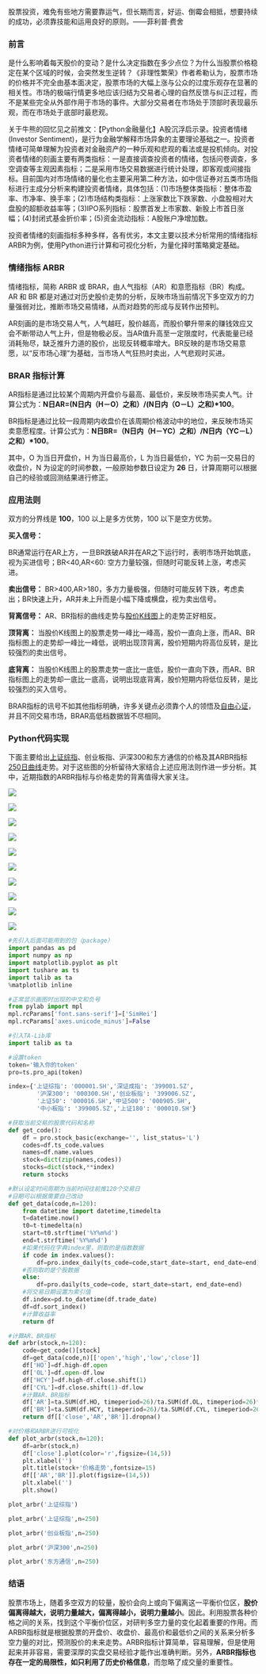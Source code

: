 股票投资，难免有些地方需要靠运气，但长期而言，好运、倒霉会相抵，想要持续的成功，必须靠技能和运用良好的原则。——菲利普·费舍

### 前言
是什么影响着每天股价的变动？是什么决定指数在多少点位？为什么当股票价格稳定在某个区域的时候，会突然发生逆转？《非理性繁荣》作者希勒认为，股票市场的价格并不完全由基本面决定，股票市场的大幅上涨与公众的过度乐观存在显著的相关性。市场的极端行情更多地应该归结为交易者心理的自然反馈与纠正过程，而不是某些完全从外部作用于市场的事件。大部分交易者在市场处于顶部时表现最乐观，而在市场处于底部时最悲观。

关于牛熊的回忆见之前推文：【Python金融量化】A股沉浮启示录。投资者情绪(Investor Sentiment)，是行为金融学解释市场异象的主要理论基础之一。投资者情绪可简单理解为投资者对金融资产的一种乐观和悲观的看法或是投机倾向。对投资者情绪的刻画主要有两类指标：一是直接调查投资者的情绪，包括问卷调查，多空调查等主观因素指标；二是采用市场交易数据进行统计处理，即客观或间接指标。目前国内对市场情绪的量化也主要采用第二种方法，如中信证券对五类市场指标进行主成分分析来构建投资者情绪，具体包括：(1)市场整体类指标：整体市盈率、市净率、换手率；(2)市场结构类指标：上涨家数比下跌家数、小盘股相对大盘股的超额收益率等；(3)IPO系列指标：股票首发上市家数、新股上市首日涨幅；(4)封闭式基金折价率；(5)资金流动指标：A股账户净增加数。

投资者情绪的刻画指标多种多样，各有优劣，本文主要以技术分析常用的情绪指标ARBR为例，使用Python进行计算和可视化分析，为量化择时策略奠定基础。

### 情绪指标 ARBR
情绪指标，简称 ARBR 或 BRAR，由人气指标（AR）和意愿指标（BR）构成。 AR 和 BR 都是对通过对历史股价走势的分析，反映市场当前情况下多空双方的力量强弱对比，推断市场交易情绪，从而对趋势的形成与反转作出预判。

AR刻画的是市场交易人气，人气越旺，股价越高，而股价攀升带来的赚钱效应又会不断带动人气上升，但是物极必反。当AR值升高至一定限度时，代表能量已经消耗殆尽，缺乏推升力道的股价，出现反转概率增大。BR反映的是市场交易意愿，以“反市场心理”为基础，当市场人气狂热时卖出，人气悲观时买进。

### BRAR 指标计算

AR指标是通过比较某个周期内开盘价与最高、最低价，来反映市场买卖人气。计算公式为：**N日AR=(N日内（H－O）之和）/(N日内（O－L）之和)\*100**。

BR指标是通过比较一段周期内收盘价在该周期价格波动中的地位，来反映市场买卖意愿程度。计算公式为：**N日BR=（N日内（H－YC）之和）/N日内（YC－L）之和）\*100**。

其中，O 为当日开盘价，H 为当日最高价，L 为当日最低价，YC 为前一交易日的收盘价，N 为设定的时间参数，一般原始参数日设定为 **26** 日，计算周期可以根据自己的经验或回测结果进行修正。

### 应用法则

双方的分界线是 **100**，100 以上是多方优势，100 以下是空方优势。

**买入信号：**

BR通常运行在AR上方，一旦BR跌破AR并在AR之下运行时，表明市场开始筑底，视为买进信号；BR<40,AR<60: 空方力量较强，但随时可能反转上涨，考虑买进。

**卖出信号：**
BR>400,AR>180，多方力量极强，但随时可能反转下跌，考虑卖出；BR快速上升，AR并未上升而是小幅下降或横盘，视为卖出信号。

**背离信号：**
AR、BR指标的曲线走势与[股价K线图](https://www.zhihu.com/search?q=股价K线图&search_source=Entity&hybrid_search_source=Entity&hybrid_search_extra={"sourceType"%3A"article"%2C"sourceId"%3A61488013})上的走势正好相反。

**顶背离：**
当股价K线图上的股票走势一峰比一峰高，股价一直向上涨，而AR、BR指标图上的走势却一峰比一峰低，说明出现顶背离，股价短期内将高位反转，是比较强烈的卖出信号。

**底背离：**
当股价K线图上的股票走势一底比一底低，股价一直向下跌，而AR、BR指标图上的走势却一底比一底高，说明出现底背离，股价短期内将低位反转，是比较强烈的买入信号。

BRAR指标的讯号不如其他指标明确，许多关键点必须靠个人的领悟及[自由心证](https://www.zhihu.com/search?q=自由心证&search_source=Entity&hybrid_search_source=Entity&hybrid_search_extra={"sourceType"%3A"article"%2C"sourceId"%3A61488013})，并且不同交易市场，BRAR高低档数据皆不尽相同。

### Python代码实现

下面主要给出[上证综指](https://www.zhihu.com/search?q=上证综指&search_source=Entity&hybrid_search_source=Entity&hybrid_search_extra={"sourceType"%3A"article"%2C"sourceId"%3A61488013})、创业板指、沪深300和东方通信的价格及其ARBR指标[250日曲线](https://www.zhihu.com/search?q=250日曲线&search_source=Entity&hybrid_search_source=Entity&hybrid_search_extra={"sourceType"%3A"article"%2C"sourceId"%3A61488013})走势。对于这些图的分析留待大家结合上述应用法则作进一步分析。其中，近期指数的ARBR指标与价格走势的背离值得大家关注。

![](images/1.png)

![](images/2.png)

![](images/3.png)

![](images/4.png)

![](images/5.png)

![](images/6.png)

![](images/7.png)

![](images/8.png)

![](images/9.png)

![](images/10.png)

```python
#先引入后面可能用到的包（package）
import pandas as pd  
import numpy as np
import matplotlib.pyplot as plt
import tushare as ts
import talib as ta
%matplotlib inline   

#正常显示画图时出现的中文和负号
from pylab import mpl
mpl.rcParams['font.sans-serif']=['SimHei']
mpl.rcParams['axes.unicode_minus']=False

#引入TA-Lib库
import talib as ta

#设置token
token='输入你的token'
pro=ts.pro_api(token)

index={'上证综指': '000001.SH','深证成指': '399001.SZ',
        '沪深300': '000300.SH','创业板指': '399006.SZ',
        '上证50': '000016.SH','中证500': '000905.SH',
        '中小板指': '399005.SZ','上证180': '000010.SH'}

#获取当前交易的股票代码和名称
def get_code():
    df = pro.stock_basic(exchange='', list_status='L')
    codes=df.ts_code.values
    names=df.name.values
    stock=dict(zip(names,codes))
    stocks=dict(stock,**index)
    return stocks

#默认设定时间周期为当前时间往前推120个交易日
#日期可以根据需要自己改动
def get_data(code,n=120):
    from datetime import datetime,timedelta
    t=datetime.now()
    t0=t-timedelta(n)
    start=t0.strftime('%Y%m%d')
    end=t.strftime('%Y%m%d')
    #如果代码在字典index里，则取的是指数数据
    if code in index.values():
        df=pro.index_daily(ts_code=code,start_date=start, end_date=end)
    #否则取的是个股数据
    else:
        df=pro.daily(ts_code=code, start_date=start, end_date=end)
    #将交易日期设置为索引值
    df.index=pd.to_datetime(df.trade_date)
    df=df.sort_index()
    #计算收益率
    return df

#计算AR、BR指标
def arbr(stock,n=120):
    code=get_code()[stock]
    df=get_data(code,n)[['open','high','low','close']]
    df['HO']=df.high-df.open
    df['OL']=df.open-df.low
    df['HCY']=df.high-df.close.shift(1)
    df['CYL']=df.close.shift(1)-df.low
    #计算AR、BR指标
    df['AR']=ta.SUM(df.HO, timeperiod=26)/ta.SUM(df.OL, timeperiod=26)*100
    df['BR']=ta.SUM(df.HCY, timeperiod=26)/ta.SUM(df.CYL, timeperiod=26)*100
    return df[['close','AR','BR']].dropna()

#对价格和ARBR进行可视化
def plot_arbr(stock,n=120): 
    df=arbr(stock,n)
    df['close'].plot(color='r',figsize=(14,5))
    plt.xlabel('')
    plt.title(stock+'价格走势',fontsize=15)
    df[['AR','BR']].plot(figsize=(14,5))
    plt.xlabel('')
    plt.show()

plot_arbr('上证综指')

plot_arbr('上证综指',n=250)

plot_arbr('创业板指',n=250)

plot_arbr('沪深300',n=250)

plot_arbr('东方通信',n=250)
```

### 结语

股票市场上，随着多空双方的较量，股价会向上或向下偏离这一平衡价位区，**股价偏离得越大，说明力量越大，偏离得越小，说明力量越小**。因此。利用股票各种价格之间的关系，找到这个平衡价位区，对研判多空力量的变化起着重要的作用。而ARBR指标就是根据股票的开盘价、收盘价、最高价和最低价之间的关系来分析多空力量的对比，预测股价的未来走势。ARBR指标计算简单，容易理解，但是使用起来并非容易，需要深厚的实盘交易经验才能作出准确判断。另外，**ARBR指标也存在一定的局限性，如只利用了历史价格信息**，而忽略了成交量的重要性。